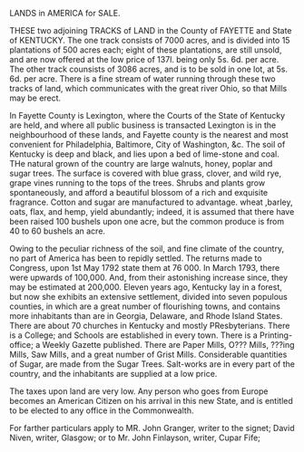   LANDS in AMERICA for SALE.  THESE two adjoining TRACKS of LAND in the County of FAYETTE and State of KENTUCKY. The one track consists of 7000 acres, and is divided into 15 plantations of 500 acres each; eight of these plantations, are still unsold, and are now offered at the low price of 137l. being only 5s. 6d. per acre. The other track counsists of 3086 acres, and is to be sold in one lot, at 5s. 6d. per acre. There is a fine stream of water running through these two tracks of land, which communicates with the great river Ohio, so that Mills may be erect.  In Fayette County is Lexington, where the Courts of the State of Kentucky are held, and where all public business is transacted Lexington is in the neighbourhood of these lands, and Fayette county is the nearest and most convenient for Philadelphia, Baltimore, City of Washington, &c. The soil of Kentucky is deep and black, and lies upon a bed of lime-stone and coal. THe natural grown of the country are large walnuts, honey, poplar and sugar trees. The surface is covered with blue grass, clover, and wild rye, grape vines running to the tops of the trees. Shrubs and plants grow spontaneously, and afford a beautiful blossom of a rich and exquisite fragrance. Cotton and sugar are manufactured to advantage. wheat ,barley, oats, flax, and hemp, yield abundantly; indeed, it is assumed that there have been raised 100 bushels upon one acre, but the common produce is from 40 to 60 bushels an acre.  Owing to the peculiar richness of the soil, and fine climate of the country, no part of America has been to repidly settled. The returns made to Congress, upon 1st May 1792 state them at 76 000. In March 1793, there were upwards of 100,000. And, from their astonishing increase since, they may be estimated at 200,000. Eleven years ago, Kentucky lay in a forest, but now she exhibits an extensive settlement, divided into seven populous counties, in which are a great number of flourishing towns, and contains more inhabitants than are in Georgia, Delaware, and Rhode Island States. There are about 70 churches in Kentucky and mostly PResbyterians. There is a College; and Schools are established in every town. There is a Printing-office; a Weekly Gazette published. There are Paper Mills, O??? Mills, ???ing Mills, Saw Mills, and a great number of Grist Mills. Considerable quantities of Sugar, are made from the Sugar Trees. Salt-works are in every part of the country, and the inhabitants are supplied at a low price.  The taxes upon land are very low. Any person who goes from Europe becomes an American Citizen on his arrival in this new State, and is entitled to be elected to any office in the Commonwealth.  For farther particulars apply to MR. John Granger, writer to the signet; David Niven, writer, Glasgow; or to Mr. John Finlayson, writer, Cupar Fife;